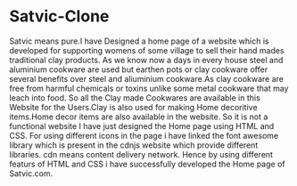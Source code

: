 # Satvic-Clone
Satvic means pure.I have Designed a home page of a website which is developed for supporting womens of some village to sell their hand mades traditional clay products. As we know now a days in every house steel and aluminium cookware are used but earthen pots or clay cookware offer several benefits over steel and aliuminium cookware.As clay cookware are free from harmful chemicals or toxins unlike some metal cookware that may leach into food. So all the Clay made Cookwares are available in this Website for the Users.Clay is also used for making Home decoritive items.Home decor items are also available in the website. So it is not a functional website I have just designed the Home page using HTML and CSS. For using different icons in the page i have linked the font awesome library which is present in the cdnjs website which provide different libraries. cdn means content delivery network.
Hence by using different featurs of HTML and CSS i have successfully developed the Home page of Satvic.com.
